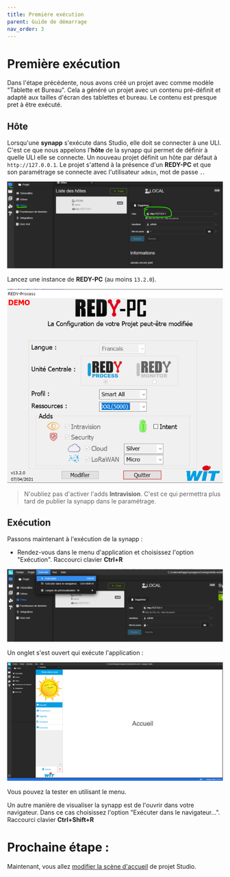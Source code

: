 ```yaml
---
title: Première exécution
parent: Guide de démarrage
nav_order: 3
---
```


# Première exécution

Dans l'étape précédente, nous avons créé un projet avec comme modèle "Tablette et Bureau". Cela a généré un projet avec un contenu pré-définit et adapté aux tailles d'écran des tablettes et bureau.
Le contenu est presque pret à être exécuté.

## Hôte

Lorsqu'une **synapp** s'exécute dans Studio, elle doit se connecter à une ULI. C'est ce que nous appelons l'**hôte** de la synapp qui permet de définir à quelle ULI elle se connecte.
Un nouveau projet définit un hôte par défaut à `http://127.0.0.1`. Le projet s'attend à la présence d'un **REDY-PC** et que son paramétrage se connecte avec l'utilisateur `admin`, mot de passe `.`.

![SynApps](../assets/first-run-01.png)

Lancez une instance de **REDY-PC** (au moins `13.2.0`).

![SynApps](../assets/first-run-02.png)

> N'oubliez pas d'activer l'adds **Intravision**. C'est ce qui permettra plus tard de publier la synapp dans le paramétrage.

## Exécution

Passons maintenant à l'exécution de la synapp :
 - Rendez-vous dans le menu d'application et choisissez l'option "Exécution". Raccourci clavier **Ctrl+R**

![SynApps](../assets/first-run-03.png)

Un onglet s'est ouvert qui exécute l'application :

![SynApps](../assets/first-run-04.png)

Vous pouvez la tester en utilisant le menu.

Un autre manière de visualiser la synapp est de l'ouvrir dans votre navigateur.
Dans ce cas choisissez l'option "Exécuter dans le navigateur...". Raccourci clavier **Ctrl+Shift+R**

# Prochaine étape :
Maintenant, vous allez [modifier la scène d'accueil](./modif-1) de projet Studio.
